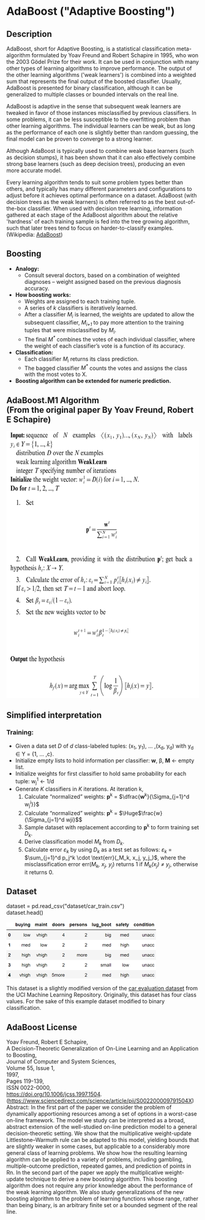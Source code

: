 # AdaBoost ("Adaptive Boosting")

## Description

AdaBoost, short for Adaptive Boosting, is a statistical classification meta-algorithm formulated by Yoav Freund and 
Robert Schapire in 1995, who won the 2003 Gödel Prize for their work. It can be used in conjunction with many other 
types of learning algorithms to improve performance. The output of the other learning algorithms ('weak learners') is 
combined into a weighted sum that represents the final output of the boosted classifier. Usually, AdaBoost is presented 
for binary classification, although it can be generalized to multiple classes or bounded intervals on the real line.

AdaBoost is adaptive in the sense that subsequent weak learners are tweaked in favor of those instances misclassified 
by previous classifiers. In some problems, it can be less susceptible to the overfitting problem than other learning 
algorithms. The individual learners can be weak, but as long as the performance of each one is slightly better than 
random guessing, the final model can be proven to converge to a strong learner.

Although AdaBoost is typically used to combine weak base learners (such as decision stumps), it has been shown that it 
can also effectively combine strong base learners (such as deep decision trees), producing an even more accurate model.

Every learning algorithm tends to suit some problem types better than others, and typically has many different 
parameters and configurations to adjust before it achieves optimal performance on a dataset. AdaBoost (with decision 
trees as the weak learners) is often referred to as the best out-of-the-box classifier. When used with decision tree 
learning, information gathered at each stage of the AdaBoost algorithm about the relative 'hardness' of each training 
sample is fed into the tree growing algorithm, such that later trees tend to focus on harder-to-classify examples. 
(Wikipedia: [AdaBoost](https://en.wikipedia.org/wiki/AdaBoost))

## Boosting

- **Analogy:** 
  - Consult several doctors, based on a combination of weighted diagnoses – weight assigned based on the previous 
  diagnosis accuracy.
- **How boosting works:**
  - Weights are assigned to each training tuple.
  - A series of _k_ classifiers is iteratively learned.
  - After a classifier _M<sub>i</sub>_ is learned, the weights are updated to allow the subsequent classifier, 
  _M<sub>i+1</sub>_ to pay more attention to the training tuples that were misclassified by _M<sub>i</sub>_.
  - The final _M<sup>*</sup>_ combines the votes of each individual classifier, where the weight of each classifier’s 
  vote is a function of its accuracy.
- **Classification:**
  - Each classifier _M<sub>i</sub>_ returns its class prediction.
  - The bagged classifier _M<sup>*</sup>_ counts the votes and assigns the class with the most votes to X.
- **Boosting algorithm can be extended for numeric prediction.**

## AdaBoost.M1 Algorithm<br/>(From the original paper By Yoav Freund, Robert E Schapire)

<picture>
  <source media="(prefers-color-scheme: dark)" srcset="assets/Algorithm-dark.png" width="615" height="695">
  <img alt="Algorithm-light img" src="assets/Algorithm-light.png" width="615" height="695">
</picture>

## Simplified interpretation
### Training:
- Given a data set _D_ of _d_ class-labeled tuples: (x<sub>1</sub>, y<sub>1</sub>), ... ,(x<sub>d</sub>, y<sub>d</sub>) 
with y<sub>d</sub> ∈ Y = {1, ... ,c}.
- Initialize empty lists to hold information per classifier: **w**, β, **M** ← empty list.
- Initialize weights for first classifier to hold same probability for each tuple: w<sub>j</sub><sup>1</sup> ← 1/d
- Generate _K_ classifiers in _K_ iterations. At iteration k,
  1. Calculate “normalized” weights: **p**<sup>k</sup> = $\dfrac{**w**<sup>k</sup>}{\Sigma_{j=1}^d w<sub>j</sub><sup>i</sup>}}$
  1. Calculate “normalized” weights: **p**<sup>k</sup> = $\Huge$\frac{w}{\Sigma_{j=1}^d wji}$$
  2. Sample dataset with replacement according to **p**<sup>k</sup> to form training set _D<sub>k</sub>_.
  3. Derive classification model _M<sub>k</sub>_ from _D<sub>k</sub>_.
  4. Calculate error _ε<sub>k</sub>_ by using _D<sub>k</sub>_ as a test set as follows: _ε<sub>k</sub>_ = $\sum_{j=1}^d p_j^k \cdot \text{err}(_M_k, x_j, y_j_)$,
  where the misclassification error err(_M<sub>k</sub>, x<sub>j</sub>, y<sub>j</sub>_) returns 1 if _M<sub>k</sub>(x<sub>j</sub>) ≠ y<sub>j</sub>_, otherwise it returns 0.



## Dataset
dataset = pd.read_csv("dataset/car_train.csv") <br/>
dataset.head() <br/>
<br/>
<img src="assets/Dataset.png" alt="Image" width="391" height="146"> <br/>

This dataset is a slightly modified version of the [car evaluation dataset](https://archive.ics.uci.edu/ml/datasets/Car+Evaluation) 
from the UCI Machine Learning Repository. Originally, this dataset has four class values. For the sake of this example 
dataset modified to binary classification.<br/>

## AdaBoost License

Yoav Freund, Robert E Schapire, <br/>
A Decision-Theoretic Generalization of On-Line Learning and an Application to Boosting, <br/>
Journal of Computer and System Sciences, <br/>
Volume 55, Issue 1, <br/>
1997, <br/>
Pages 119-139, <br/>
ISSN 0022-0000, <br/>
https://doi.org/10.1006/jcss.1997.1504. <br/>
(https://www.sciencedirect.com/science/article/pii/S002200009791504X)<br/>
Abstract: In the first part of the paper we consider the problem of dynamically apportioning resources among a set of options in a worst-case on-line framework. The model we study can be interpreted as a broad, abstract extension of the well-studied on-line prediction model to a general decision-theoretic setting. We show that the multiplicative weight-update Littlestone–Warmuth rule can be adapted to this model, yielding bounds that are slightly weaker in some cases, but applicable to a considerably more general class of learning problems. We show how the resulting learning algorithm can be applied to a variety of problems, including gambling, multiple-outcome prediction, repeated games, and prediction of points in Rn. In the second part of the paper we apply the multiplicative weight-update technique to derive a new boosting algorithm. This boosting algorithm does not require any prior knowledge about the performance of the weak learning algorithm. We also study generalizations of the new boosting algorithm to the problem of learning functions whose range, rather than being binary, is an arbitrary finite set or a bounded segment of the real line. <br/>
